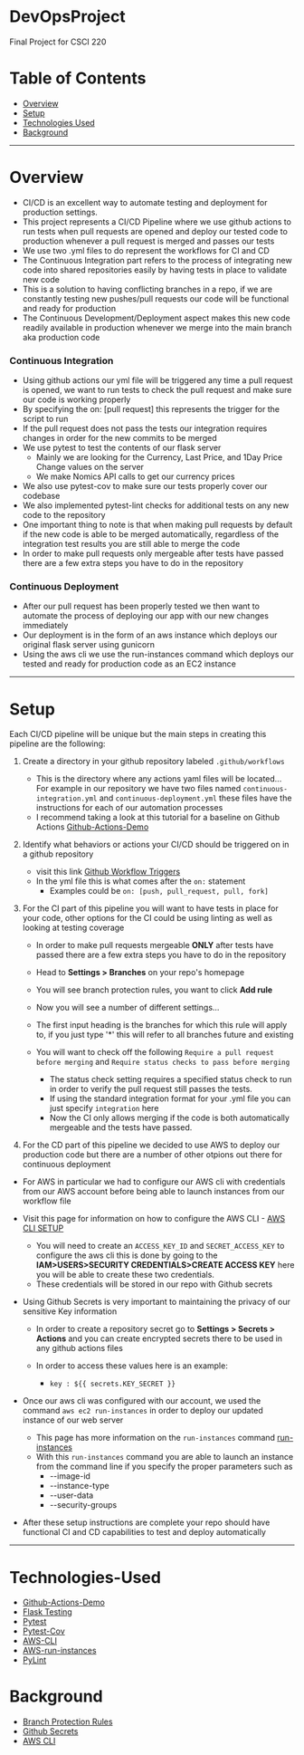 # DevOpsProject
Final Project for CSCI 220

# Table of Contents
* [Overview](#Overview)
* [Setup](#Setup)
* [Technologies Used](#Technologies-Used)
* [Background](#Background)

---

# Overview 
- CI/CD is an excellent way to automate testing and deployment for production settings.
- This  project represents a CI/CD Pipeline where we use github actions to run tests when 
pull requests are opened and deploy our tested code to production whenever a pull request is merged and passes our tests
- We use two .yml files to do represent the workflows for CI and CD
- The Continuous Integration part refers to the process of integrating new code into shared repositories easily by having tests in place to validate new code
- This is a solution to having conflicting branches in a repo, if we are constantly testing new pushes/pull requests our code will be functional and ready for production
- The Continuous Development/Deployment aspect makes this new code readily available in production whenever we merge into the main branch aka production code

### Continuous Integration
- Using github actions our yml file will be triggered any time a pull request is opened, we want to run tests to check the pull request and make sure our code is working properly
- By specifying the on: [pull request] this represents the trigger for the script to run
- If the pull request does not pass the tests our integration requires changes in order for the new commits to be merged
- We use pytest to test the contents of our flask server 
  - Mainly we are looking for the Currency, Last Price, and 1Day Price Change values on the server
  - We make Nomics API calls to get our currency prices
- We also use pytest-cov to make sure our tests properly cover our codebase 
- We also implemented pytest-lint checks for additional tests on any new code to the repository
- One important thing to note is that when making pull requests by default if the new code is able to be merged automatically, regardless of the integration test results you are still able to merge the code
- In order to make pull requests only mergeable after tests have passed there are a few extra steps you have to do in the repository


### Continuous Deployment
- After our pull request has been properly tested we then want to automate the process of deploying our app with our new changes immediately
- Our deployment is in the form of an aws instance which deploys our original flask server using gunicorn
- Using the aws cli we use the run-instances command which deploys our tested and ready for production code as an EC2 instance

---

# Setup
Each CI/CD pipeline will be unique but the main steps in creating this pipeline are the following:
1. Create a directory in your github repository labeled ```.github/workflows```
    
   - This is the directory where any actions yaml files will be located... For example in our repository we have 
   two files named ```continuous-integration.yml``` and ```continuous-deployment.yml``` these files have the instructions for each of our automation processes
   - I recommend taking a look at this tutorial for a baseline on Github Actions [Github-Actions-Demo](https://docs.github.com/en/actions/quickstart)

2. Identify what behaviors or actions your CI/CD should be triggered on in a github repository 
   
    - visit this link [Github Workflow Triggers](https://docs.github.com/en/actions/using-workflows/events-that-trigger-workflows)
    - In the yml file this is what comes after the ```on:``` statement
      - Examples could be ```on: [push, pull_request, pull, fork]```
3. For the CI part of this pipeline you will want to have tests in place for your code, other options for the CI could be using linting as well as looking at testing coverage
   - In order to make pull requests mergeable **ONLY** after tests have passed there are a few extra steps you have to do in the repository
   - Head to **Settings > Branches** on your repo's homepage
   - You will see branch protection rules, you want to click **Add rule**
   - Now you will see a number of different settings...
   - The first input heading is the branches for which this rule will apply to, if you just type '*' this will refer to all branches future and existing
   - You will want to check off the following ```Require a pull request before merging``` and ```Require status checks to pass before merging```

      - The status check setting requires a specified status check to run in order to verify the pull request still passes the tests.
      - If using the standard integration format for your .yml file you can just specify ```integration``` here
      - Now the CI only allows merging if the code is both automatically mergeable and the tests have passed.
4. For the CD part of this pipeline we decided to use AWS to deploy our production code but there are a number of other otpions out there for continuous deployment
- For AWS in particular we had to configure our AWS cli with credentials from our AWS account before being able to launch instances from our workflow file
- Visit this page for information on how to configure the AWS CLI - [AWS CLI SETUP](https://docs.aws.amazon.com/cli/latest/userguide/cli-configure-quickstart.html)
  - You will need to create an ```ACCESS_KEY_ID``` and ```SECRET_ACCESS_KEY``` to configure the aws cli this is done by going to the **IAM>USERS>SECURITY CREDENTIALS>CREATE ACCESS KEY** here you will be able to create these two credentials.
  - These credentials will be stored in our repo with Github secrets
- Using Github Secrets is very important to maintaining the privacy of our sensitive Key information
  
   - In order to create a repository secret go to **Settings > Secrets > Actions** and you can create encrypted secrets there to be used in any github actions files
   - In order to access these values here is an example: 
  
     - ```key : ${{ secrets.KEY_SECRET }}```
- Once our aws cli was configured with our account, we used the command ```aws ec2 run-instances``` in order to deploy our updated instance of our web server 

  - This page has more information on the ```run-instances``` command [run-instances](https://docs.aws.amazon.com/cli/latest/reference/ec2/run-instances.html)
  - With this ```run-instances``` command you are able to launch an instance from the command line if you specify the proper parameters such as 
      - --image-id
      - --instance-type
      - --user-data
      - --security-groups

- After these setup instructions are complete your repo should have functional CI and CD capabilities to test and deploy automatically


---

# Technologies-Used
- [Github-Actions-Demo](https://docs.github.com/en/actions/quickstart)
- [Flask Testing](https://flask.palletsprojects.com/en/1.1.x/testing/)
- [Pytest](https://docs.pytest.org/en/7.1.x/)
- [Pytest-Cov](https://pypi.org/project/pytest-cov/)
- [AWS-CLI](https://aws.amazon.com/cli/)
- [AWS-run-instances](https://docs.aws.amazon.com/cli/latest/reference/ec2/run-instances.html)
- [PyLint](https://pylint.pycqa.org/en/latest/)

# Background
- [Branch Protection Rules](https://docs.github.com/en/repositories/configuring-branches-and-merges-in-your-repository/defining-the-mergeability-of-pull-requests/managing-a-branch-protection-rule)
- [Github Secrets](https://docs.github.com/en/actions/security-guides/encrypted-secrets)
- [AWS CLI](https://aws.amazon.com/cli/)

